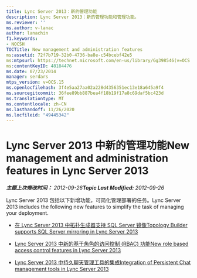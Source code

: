 ```yaml
---
title: Lync Server 2013：新的管理功能
description: Lync Server 2013：新的管理功能和管理功能。
ms.reviewer: ''
ms.author: v-lanac
author: lanachin
f1.keywords:
- NOCSH
TOCTitle: New management and administration features
ms:assetid: 72f7b719-32b0-4736-ba8e-c54bcebf42e5
ms:mtpsurl: https://technet.microsoft.com/en-us/library/Gg398546(v=OCS.15)
ms:contentKeyID: 48184476
ms.date: 07/23/2014
manager: serdars
mtps_version: v=OCS.15
ms.openlocfilehash: 3f4e5aa27aa02a228d4356351ec13e18a645a9f4
ms.sourcegitcommit: 36fee89bb887bea4f18b19f17a8c69daf5bc423d
ms.translationtype: MT
ms.contentlocale: zh-CN
ms.lasthandoff: 11/26/2020
ms.locfileid: "49445342"
---
```

# <a name="new-management-and-administration-features-in-lync-server-2013"></a><span data-ttu-id="ca7a7-103">Lync Server 2013 中新的管理功能</span><span class="sxs-lookup"><span data-stu-id="ca7a7-103">New management and administration features in Lync Server 2013</span></span>

<div data-xmlns="http://www.w3.org/1999/xhtml">

<div class="topic" data-xmlns="http://www.w3.org/1999/xhtml" data-msxsl="urn:schemas-microsoft-com:xslt" data-cs="https://msdn.microsoft.com/">

<div data-asp="https://msdn2.microsoft.com/asp">



</div>

<div id="mainSection">

<div id="mainBody"><span data-ttu-id="ca7a7-104">

<span> </span></span><span class="sxs-lookup"><span data-stu-id="ca7a7-104">

<span> </span></span></span>

<span data-ttu-id="ca7a7-105">_**主题上次修改时间：** 2012-09-26_</span><span class="sxs-lookup"><span data-stu-id="ca7a7-105">_**Topic Last Modified:** 2012-09-26_</span></span>

<span data-ttu-id="ca7a7-106">Lync Server 2013 包括以下新增功能，可简化管理部署的任务。</span><span class="sxs-lookup"><span data-stu-id="ca7a7-106">Lync Server 2013 includes the following new features to simplify the task of managing your deployment.</span></span>

  - [<span data-ttu-id="ca7a7-107">在 Lync Server 2013 中拓扑生成器支持 SQL Server 镜像</span><span class="sxs-lookup"><span data-stu-id="ca7a7-107">Topology Builder supports SQL Server mirroring in Lync Server 2013</span></span>](lync-server-2013-topology-builder-supports-sql-server-mirroring.md)

  - [<span data-ttu-id="ca7a7-108">Lync Server 2013 中新的基于角色的访问控制 (RBAC) 功能</span><span class="sxs-lookup"><span data-stu-id="ca7a7-108">New role based access control features in Lync Server 2013</span></span>](lync-server-2013-has-new-role-based-access-control-features.md)

  - [<span data-ttu-id="ca7a7-109">Lync Server 2013 中持久聊天管理工具的集成</span><span class="sxs-lookup"><span data-stu-id="ca7a7-109">Integration of Persistent Chat management tools in Lync Server 2013</span></span>](lync-server-2013-integration-of-persistent-chat-management-tools.md)

<span data-ttu-id="ca7a7-110"></div>

<span> </span>

</div>

</div>

</span><span class="sxs-lookup"><span data-stu-id="ca7a7-110"></div>

<span> </span>

</div>

</div>

</span></span></div>

